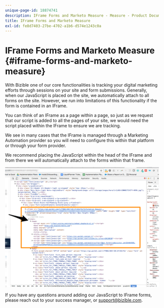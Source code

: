 ```yaml
---
unique-page-id: 18874741
description: IFrame Forms and Marketo Measure - Measure - Product Documentation
title: IFrame Forms and Marketo Measure
exl-id: fe8d7403-27be-4702-a1b6-d574e1243c0a
---
```

# IFrame Forms and Marketo Measure {#iframe-forms-and-marketo-measure}

With Bizible one of our core functionalities is tracking your digital marketing efforts through sessions on your site and form submissions. Generally, when our JavaScript is placed on the site, we automatically attach to all forms on the site. However, we run into limitations of this functionality if the form is contained in an IFrame.  
  
You can think of an IFrame as a page within a page, so just as we request that our script is added to all the pages of your site, we would need the script placed within the IFrame to ensure we are tracking.  
  
We see in many cases that the IFrame is managed through a Marketing Automation provider so you will need to configure this within that platform or through your form provider.  
  
We recommend placing the JavaScript within the head of the IFrame and from there we will automatically attach to the forms within that frame.  
  
![](assets/1-1.png)

If you have any questions around adding our JavaScript to IFrame forms, please reach out to your success manager, or support@bizible.com.
